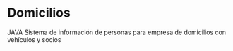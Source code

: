 # Domicilios
JAVA
Sistema de información de personas para empresa de domicilios con vehículos y socios
